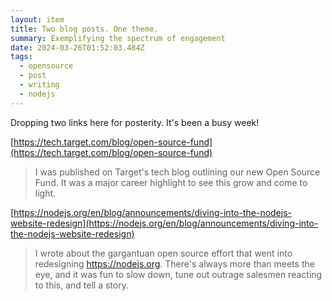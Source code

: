 ```yaml
---
layout: item
title: Two blog posts. One theme.
summary: Exemplifying the spectrum of engagement
date: 2024-03-26T01:52:03.484Z
tags:
  - opensource
  - post
  - writing
  - nodejs
---
```

Dropping two links here for posterity. It's been a busy week!

[https://tech.target.com/blog/open-source-fund](https://tech.target.com/blog/open-source-fund)

> I was published on Target's tech blog outlining our new Open Source Fund. It was a major career highlight to see this grow and come to light.

[https://nodejs.org/en/blog/announcements/diving-into-the-nodejs-website-redesign](https://nodejs.org/en/blog/announcements/diving-into-the-nodejs-website-redesign)

> I wrote about the gargantuan open source effort that went into redesigning https://nodejs.org. There's always more than meets the eye, and it was fun to slow down, tune out outrage salesmen reacting to this, and tell a story. 
